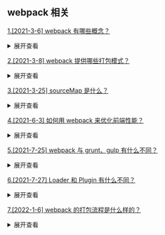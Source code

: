 ## webpack 相关

[1.[2021-3-6] webpack 有哪些概念？](https://github.com/HJY-xh/plantTrees/issues/32)

<details>
<summary>展开查看</summary>
<pre>

-   Entry：入口，Webpack 执行构建的第一步将从 Entry 开始，可抽象成输入。
-   Module：模块，在 Webpack 里一切皆模块，一个模块对应着一个文件。Webpack 会从配置的 Entry 开始递归找出所有依赖的模块。
-   Chunk：代码块，一个 Chunk 由多个模块组合而成，用于代码合并与分割。
-   Loader：模块转换器，用于把模块原内容按照需求转换成新内容。
-   Plugin：扩展插件，在 Webpack 构建流程中的特定时机会广播出对应的事件，插件可以监听这些事件的发生，在特定时机做对应的事情。
-   Output：打包后文件输出的位置。

</pre>
</details>

[2.[2021-3-8] webpack 提供哪些打包模式？](https://github.com/HJY-xh/plantTrees/issues/38)

<details>
<summary>展开查看</summary>
<pre>

打包模式相关参数为：mode，在打包时配置它是为了告诉 webpack 使用相应模式的内置优化。
mode 有三种模式：

-   development（开发环境打包）
-   production（生产环境打包，亦为默认值）
-   none（不适用任何默认优化选项）

</pre>
</details>

[3.[2021-3-25] sourceMap 是什么？](https://github.com/HJY-xh/plantTrees/issues/84)

<details>
<summary>展开查看</summary>
<pre>

sourceMap 是一项将编译、打包、压缩后的代码映射回源代码的技术。

由于打包压缩后的代码并没有阅读性可言，一旦在开发中报错或者遇到问题，直接在混淆代码中 debug 问题会带来非常糟糕的体验，sourceMap 可以帮助开发中快速定位到源代码的位置，提高开发效率。

sourceMap 其实并不是 Webpack 特有的功能，而是 Webpack 支持 sourceMap，像 JQuery 也支持 souceMap。

</pre>
</details>

[4.[2021-6-3] 如何⽤ webpack 来优化前端性能？](https://github.com/HJY-xh/plantTrees/issues/280)

<details>
<summary>展开查看</summary>
<pre>

用 webpack 优化前端性能是指优化 webpack 的输出结果，让打包的最终结果在浏览器里运行更加快速高效。

-   压缩代码：有删除多余的代码、注释、简化代码的写法等等方式
-   利用 CDN 加速：在构建过程中，将引用的静态资源路径修改为 CDN 上对应的路径。可以利用 webpack 对于 output 参数和各 loader 的 publicPath 参数来修改资源路径
-   Tree Shaking：将代码中永远不会走到的片段删除掉
-   Code Splitting: 将代码按路由维度或者组件分块(chunk),这样做到按需加载,同时可以充分利⽤浏览器缓存
-   提取公共第三⽅库: SplitChunksPlugin 插件来进⾏公共模块抽取,利⽤浏览器缓存可以⻓期缓存这些⽆需频繁变动的公共代码

</pre>
</details>

[5.[2021-7-25] webpack 与 grunt、gulp 有什么不同？ ](https://github.com/HJY-xh/plantTrees/issues/396)

<details>
<summary>展开查看</summary>
<pre>

Grunt、Gulp 是基于任务运⾏的⼯具： 它们会⾃动执⾏指定的任务，就像流⽔线，把资源放上去然后通过不同插件进⾏加⼯，它们包含活跃的社区，丰富的插件，能⽅便的打造各种⼯作流。

Webpack 是基于模块化打包的⼯具: ⾃动化处理模块，webpack 把⼀切当成模块，当 webpack 处理应⽤程序时，它会递归地构建⼀个依赖关系图 (dependency graph)，其中包含应⽤程序需要的每个模块，然后将所有这些模块打包成⼀个或多个 bundle。

因此这是完全不同的两类⼯具,⽽现在主流的⽅式是⽤ npm script 代替 Grunt、Gulp，npm script 同样可以打造任务流。

</pre>
</details>

[6.[2021-7-27] Loader 和 Plugin 有什么不同？](https://github.com/HJY-xh/plantTrees/issues/402)

<details>
<summary>展开查看</summary>
<pre>

作用不同：

-   Loader 直译为"加载器"，webpack 将一切文件视为模块，但是 webpack 原生只能解析 JS 文件，如果想打包其它类型文件，则需要 Loader。因此 Loader 的作用在于让 webpack 拥有解析和加载非 JS 文件的能力
-   Plugin 直译为"插件"，它扩展了 webpack 的能力，在 webpack 运行的生命周期中会广播出许多事件，Plugin 可以监听这些事件，在合适的时机通过 webpack 提供的 API 来改变输出结果

用法不同：

-   Loader 在 module.rules 中配置，也就是说他作为模块的解析规则⽽存在。 类型为数组，每⼀项都是⼀个 Object ，⾥⾯描述了对于什么类型的⽂件（ test ），使⽤什么加载( loader )和使⽤的参数（ options ）
-   Plugin 在 plugins 中单独配置。 类型为数组，每⼀项是⼀个 plugin 的实例，参数都通过构造函数传⼊

</pre>
</details>

[7.[2022-1-6] webpack 的打包流程是什么样的？](https://github.com/HJY-xh/plantTrees/issues/502)

<details>
<summary>展开查看</summary>
<pre>

1、读取`webpack`的配置参数
2、启动`webpack`，创建`Compiler`对象并开始解析项目
3、从入口(`entry`）开始解析，并且找到其导入的依赖模块，递归遍历分析，形成依赖关系树
4、对不同类型文件的依赖模块文件使用相应的`loader`进行编译，最终转为 js 文件
5、整个过程中，`webpack`会通过发布订阅模式，向外抛出一些`hooks`，让`webpack`的插件通过监听这些关键的事件节点，执行插件任务，进而达到干预输出结果的目的

</pre>
</details>
